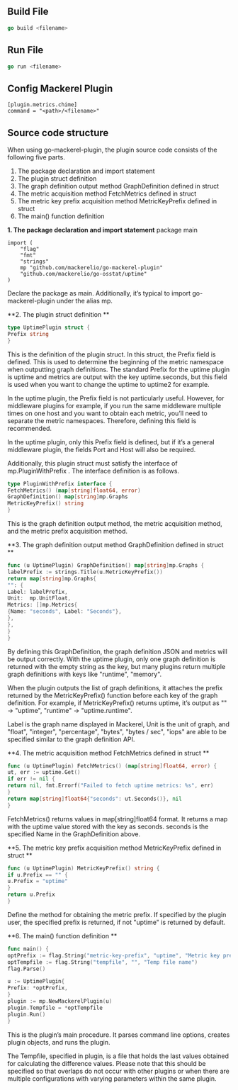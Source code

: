 ## Build File
```go
go build <filename>
```
## Run File
```go
go run <filename>
```
## Config Mackerel Plugin
```shell
[plugin.metrics.chime]
command = "<path>/<filename>"
```

## Source code structure
When using go-mackerel-plugin, the plugin source code consists of the following five parts.

1. The package declaration and import statement
2. The plugin struct definition
3. The graph definition output method GraphDefinition defined in struct
4. The metric acquisition method FetchMetrics defined in struct
5. The metric key prefix acquisition method MetricKeyPrefix defined in struct
6. The main() function definition

**1. The package declaration and import statement**
package main

    import (
        "flag"
        "fmt"
        "strings"
        mp "github.com/mackerelio/go-mackerel-plugin"
        "github.com/mackerelio/go-osstat/uptime"
    )

Declare the package as main. Additionally, it’s typical to import go-mackerel-plugin under the alias mp.

**2. The plugin struct definition
**
```go
type UptimePlugin struct {
Prefix string
}
```
This is the definition of the plugin struct. In this struct, the Prefix field is defined. This is used to determine the beginning of the metric namespace when outputting graph definitions. The standard Prefix for the uptime plugin is uptime and metrics are output with the key uptime.seconds, but this field is used when you want to change the uptime to uptime2 for example.

In the uptime plugin, the Prefix field is not particularly useful. However, for middleware plugins for example, if you run the same middleware multiple times on one host and you want to obtain each metric, you’ll need to separate the metric namespaces. Therefore, defining this field is recommended.

In the uptime plugin, only this Prefix field is defined, but if it’s a general middleware plugin, the fields Port and Host will also be required.

Additionally, this plugin struct must satisfy the interface of mp.PluginWithPrefix . The interface definition is as follows.

```go
type PluginWithPrefix interface {
FetchMetrics() (map[string]float64, error)
GraphDefinition() map[string]mp.Graphs
MetricKeyPrefix() string
}
```
This is the graph definition output method, the metric acquisition method, and the metric prefix acquisition method.

**3. The graph definition output method GraphDefinition defined in struct
**
```go
func (u UptimePlugin) GraphDefinition() map[string]mp.Graphs {
labelPrefix := strings.Title(u.MetricKeyPrefix())
return map[string]mp.Graphs{
"": {
Label: labelPrefix,
Unit:  mp.UnitFloat,
Metrics: []mp.Metrics{
{Name: "seconds", Label: "Seconds"},
},
},
}
}
```
By defining this GraphDefinition, the graph definition JSON and metrics will be output correctly. With the uptime plugin, only one graph definition is returned with the empty string as the key, but many plugins return multiple graph definitions with keys like "runtime", "memory".

When the plugin outputs the list of graph definitions, it attaches the prefix returned by the MetricKeyPrefix() function before each key of the graph definition. For example, if MetricKeyPrefix() returns uptime, it’s output as "" -> "uptime", "runtime" -> "uptime.runtime".

Label is the graph name displayed in Mackerel, Unit is the unit of graph, and "float", "integer", "percentage", "bytes", "bytes / sec", "iops" are able to be specified similar to the graph definition API.

**4. The metric acquisition method FetchMetrics defined in struct
**
```go
func (u UptimePlugin) FetchMetrics() (map[string]float64, error) {
ut, err := uptime.Get()
if err != nil {
return nil, fmt.Errorf("Failed to fetch uptime metrics: %s", err)
}
return map[string]float64{"seconds": ut.Seconds()}, nil
}
```
FetchMetrics() returns values in map[string]float64 format. It returns a map with the uptime value stored with the key as seconds. seconds is the specified Name in the GraphDefinition above.

**5. The metric key prefix acquisition method MetricKeyPrefix defined in struct
**
```go
func (u UptimePlugin) MetricKeyPrefix() string {
if u.Prefix == "" {
u.Prefix = "uptime"
}
return u.Prefix
}
```
Define the method for obtaining the metric prefix. If specified by the plugin user, the specified prefix is returned, if not "uptime" is returned by default.

**6. The main() function definition
**

```go
func main() {
optPrefix := flag.String("metric-key-prefix", "uptime", "Metric key prefix")
optTempfile := flag.String("tempfile", "", "Temp file name")
flag.Parse()

u := UptimePlugin{
Prefix: *optPrefix,
}
plugin := mp.NewMackerelPlugin(u)
plugin.Tempfile = *optTempfile
plugin.Run()
}
```
This is the plugin’s main procedure. It parses command line options, creates plugin objects, and runs the plugin.

The Tempfile, specified in plugin, is a file that holds the last values obtained for calculating the difference values. Please note that this should be specified so that overlaps do not occur with other plugins or when there are multiple configurations with varying parameters within the same plugin.
